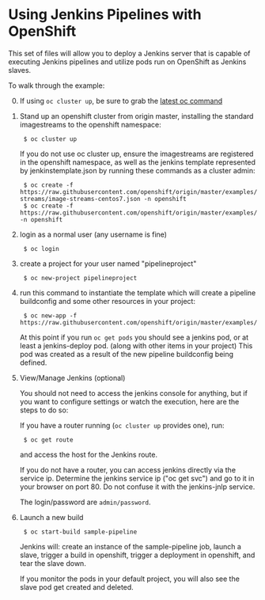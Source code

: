 # Using Jenkins Pipelines with OpenShift

This set of files will allow you to deploy a Jenkins server that is capable of executing Jenkins pipelines and
utilize pods run on OpenShift as Jenkins slaves.

To walk through the example:

0. If using `oc cluster up`, be sure to grab the [latest oc command](https://github.com/openshift/origin/releases/latest)

1. Stand up an openshift cluster from origin master, installing the standard imagestreams to the openshift namespace:

        $ oc cluster up

    If you do not use oc cluster up, ensure the imagestreams are registered in the openshift namespace, as well as the
jenkins template represented by jenkinstemplate.json by running these commands as a cluster admin:

        $ oc create -f https://raw.githubusercontent.com/openshift/origin/master/examples/image-streams/image-streams-centos7.json -n openshift
        $ oc create -f https://raw.githubusercontent.com/openshift/origin/master/examples/jenkins/pipeline/jenkinstemplate.json -n openshift

2. login as a normal user (any username is fine)

        $ oc login

3. create a project for your user named "pipelineproject"

        $ oc new-project pipelineproject

4. run this command to instantiate the template which will create a pipeline buildconfig and some other resources in your project:

        $ oc new-app -f https://raw.githubusercontent.com/openshift/origin/master/examples/jenkins/pipeline/pipelinetemplate.json

    At this point if you run `oc get pods` you should see a jenkins pod, or at least a jenkins-deploy pod. (along with other items in your project)  This pod was created as a result of the new pipeline buildconfig being defined.

5. View/Manage Jenkins (optional)

    You should not need to access the jenkins console for anything, but if you want to configure settings or watch the execution,
    here are the steps to do so:

    If you have a router running (`oc cluster up` provides one), run:

        $ oc get route

    and access the host for the Jenkins route.

    If you do not have a router, you can access jenkins directly via the service ip.  Determine the jenkins service ip ("oc get svc") and go to it in your browser on port 80.  Do not confuse it with the jenkins-jnlp service.

    The login/password are `admin/password`.

6. Launch a new build

        $ oc start-build sample-pipeline

    Jenkins will: create an instance of the sample-pipeline job, launch a slave, trigger a build in openshift, trigger a
deployment in openshift, and tear the slave down.

    If you monitor the pods in your default project, you will also see the slave pod get created and deleted.
